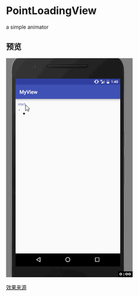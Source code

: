 # PointLoadingView
a simple animator


## 预览
![preview](https://github.com/CSnowStack/PointLoadingView/blob/master/imgs/c1.gif)



[效果来源](https://material.uplabs.com/posts/loading-animation-dots)
